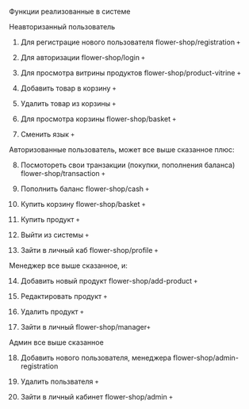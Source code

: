 Функции реализованные в системе 

Неавторизанный пользователь 

1) Для регистрацие нового пользователя  flower-shop/registration `+` 

2) Для авторизации 			            flower-shop/login `+`

3) Для просмотра витрины продуктов 	    flower-shop/product-vitrine `+`

4) Добавить товар в корзину             `+`

5) Удалить товар из корзины             `+`

6) Для просмотра корзины 		        flower-shop/basket `+`

7) Сменить язык `+`

Авторизованные пользователь, может все выше сказанное плюс:

8) Посмотореть свои транзакции (покупки, пополнения баланса) flower-shop/transaction `+`

9) Пополнить баланс 					 flower-shop/cash  `+`

10) Купить корзину 					     flower-shop/basket `+` 

11) Купить продукт              `+`     

12) Выйти из системы 			`+`		 

13) Зайти в личный каб              flower-shop/profile `+`

Менеджер все выше сказанное, и:

14) Добавить новый продукт 				 flower-shop/add-product `+` 

15) Редактировать продукт               `+`	

16) Удалить продукт                     `+`   

17) Зайти в личный                       flower-shop/manager`+`   	

Админ все выше сказанное

18) Добавить нового пользователя, менеджера flower-shop/admin-registration 

19) Удалить пользвателя             `+` 

20) Зайти в личный кабинет  			flower-shop/admin `+` 


